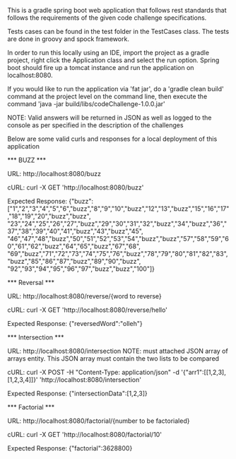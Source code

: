 This is a gradle spring boot web application that follows rest standards that follows the requirements of the given
 code challenge specifications.

Tests cases can be found in the test folder in the TestCases class.  The tests are done in groovy and spock framework.

In order to run this locally using an IDE, import the project as a gradle project, right click the Application class and
 select the run option.  Spring boot should fire up a tomcat instance and run the application on localhost:8080.

If you would like to run the application via 'fat jar', do a 'gradle clean build' command at the project level on the command line, then
 execute the command 'java -jar build/libs/codeChallenge-1.0.0.jar'

NOTE: Valid answers will be returned in JSON as well as logged to the console as per specified in the description of the challenges

Below are some valid curls and responses for a local deployment of this application

*** BUZZ ***

URL: http://localhost:8080/buzz

cURL: curl -X GET 'http://localhost:8080/buzz'

Expected Response:
{"buzz":["1","2","3","4","5","6","buzz","8","9","10","buzz","12","13","buzz","15","16","17","18","19","20","buzz","buzz",
"23","24","25","26","27","buzz","29","30","31","32","buzz","34","buzz","36","37","38","39","40","41","buzz","43","buzz","45",
"46","47","48","buzz","50","51","52","53","54","buzz","buzz","57","58","59","60","61","62","buzz","64","65","buzz","67","68",
"69","buzz","71","72","73","74","75","76","buzz","78","79","80","81","82","83","buzz","85","86","87","buzz","89","90","buzz",
"92","93","94","95","96","97","buzz","buzz","100"]}

*** Reversal ***

URL: http://localhost:8080/reverse/{word to reverse}

cURL: curl -X GET 'http://localhost:8080/reverse/hello'

Expected Response:
{"reversedWord":"olleh"}

*** Intersection ***

URL: http://localhost:8080/intersection NOTE: must attached JSON array of arrays entity.  This JSON array must contain the two lists to be compared

cURL: curl -X POST -H "Content-Type: application/json" -d '{"arr1":[[1,2,3],[1,2,3,4]]}' 'http://localhost:8080/intersection'

Expected Response:
{"intersectionData":[1,2,3]}

*** Factorial ***

URL: http://localhost:8080/factorial/{number to be factorialed}

cURL: curl -X GET 'http://localhost:8080/factorial/10'

Expected Response:
{"factorial":3628800}